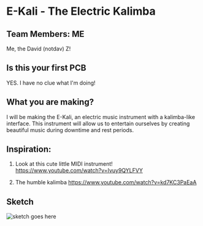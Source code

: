 # E-Kali - The Electric Kalimba

## Team Members: ME

Me, the David (notdav) Z!

## Is this your first PCB

YES. I have no clue what I'm doing!

## What you are making? 

I will be making the E-Kali, an electric music instrument with a kalimba-like interface.
This instrument will allow us to entertain ourselves by creating beautiful music during downtime and rest periods.

## Inspiration:

1. Look at this cute little MIDI instrument! https://www.youtube.com/watch?v=Ivuy9QYLFVY

2. The humble kalimba https://www.youtube.com/watch?v=kd7KC3PaEaA

## Sketch

![sketch goes here](../assets/ekali-sketch.jpeg)
